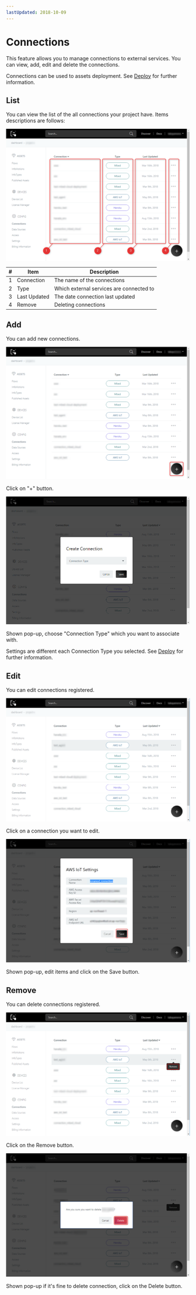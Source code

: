```yaml
---
lastUpdated: 2018-10-09
---
```


# Connections

This feature allows you to manage connections to external services. You can view, add, edit and delete the connections.

Connections can be used to assets deployment. See [Deploy](../Deploy/index.md) for further information.

## List

You can view the list of the all connections your project have. Items descriptions are follows:

![listOfConnections](./../../img/Config/Connections-listOfConnections.png)

| # | Item | Description |
| --- | --- | --- |
| 1 | Connection | The name of the connections |
| 2 | Type | Which external services are connected to |
| 3 | Last Updated | The date connection last updated |
| 4 | Remove | Deleting connections |

## Add

You can add new connections.

![addConnections](./../../img/Config/Connections-addConnections.png)

Click on "+" button.

![chooseConnectionType](./../../img/Config/Connections-chooseConnectionType.png)

Shown pop-up, choose "Connection Type" which you want to associate with.

Settings are different each Connection Type you selected. See [Deploy](../Deploy/index.md) for further information.

## Edit

You can edit connections registered.

![editConnections01](./../../img/Config/Connections-editConnections01.png)

Click on a connection you want to edit. 

![editConnections02](./../../img/Config/Connections-editConnections02.png)

Shown pop-up, edit items and click on the Save button.

## Remove

You can delete connections registered.

![removeConnections01](./../../img/Config/Connections-removeConnections01.png)

Click on the Remove button.

![removeConnections02](./../../img/Config/Connections-removeConnections02.png)

Shown pop-up if it's fine to delete connection, click on the Delete button.